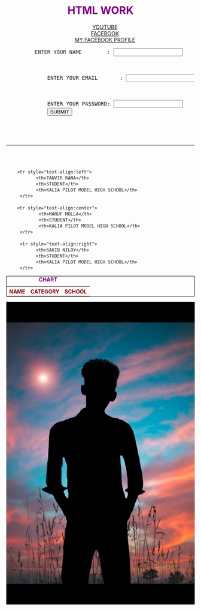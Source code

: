


<head>
	<title><big>HTML BESIC</big></title>

<div style="text-align:center; color:white">

<h1 style="color:purple">
HTML WORK
</h1>

<ul>
      <li><a href="https://www.youtube.com">YOUTUBE</a></li>
      <li><a href="https://www.facebook.com">FACEBOOK</a></li>
      <li><a href="https://www.facebook.com/tanvir.rana.18488">MY FACEBOOK PROFILE</a></li>
</ul>

</div>


<div>
   <form>      
            <pre>
	     ENTER YOUR NAME        : <input type="text"/>
<br><br>
             ENTER YOUR EMAIL       : <input type="email"/>
<br><br>
             ENTER YOUR PASSWORD: <input type="text"/>
             <button type="submit">SUBMIT</button>
	   </pre>
   </form>
</div>

<br>
<br>
<hr>
<br>
<br>


<div>


   <table style="width:100%;border:1px solid black;color:maroon">
     <caption style="color:purple"><b>CHART</b></caption>
       <tr>
              <th>NAME</th>
              <th>CATEGORY</th>
               <th>SCHOOL</th>
       </tr>

        <tr style="text-align:left">
               <th>TANVIR RANA</th>
               <th>STUDENT</th>
               <th>KALIA PILOT MODEL HIGH SCHOOL</th>
         </tr>

        <tr style="text-align:center">
                <th>MARUF MOLLA</th>
                <th>STUDENT</th>
                <th>KALIA PILOT MODEL HIGH SCHOOL</th>
         </tr>

         <tr style="text-align:right">
               <th>SAKIB NILOY</th>
               <th>STUDENT</th>
               <th>KALIA PILOT MODEL HIGH SCHOOL</th>
         </tr>

 </table>

</div>

<img src="cad0acc2-c433-422b-9d5f-b37b1339d751.png"/>

